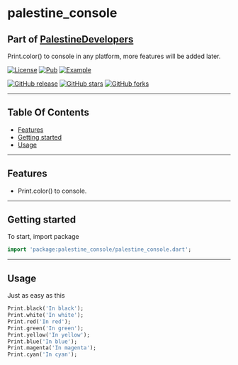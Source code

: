 # palestine_console

## Part of [PalestineDevelopers](https://github.com/PalestineDevelopers)

Print.color() to console in any platform, more features will be added later.

[![License](https://img.shields.io/github/license/PalestineDevelopers/console?style=for-the-badge)](https://github.com/PalestineDevelopers)
[![Pub](https://img.shields.io/badge/SMS%20Misr-pub-blue?style=for-the-badge)](https://pub.dev/packages/palestine_console)
[![Example](https://img.shields.io/badge/Example-Ex-success?style=for-the-badge)](https://pub.dev/packages/palestine_console/example)

[![GitHub release](https://img.shields.io/github/v/release/PalestineDevelopers/console?style=for-the-badge)](https://github.com/PalestineDevelopers/console/releases)
[![GitHub stars](https://img.shields.io/github/stars/PalestineDevelopers/console?style=for-the-badge)](https://github.com/PalestineDevelopers/console)
[![GitHub forks](https://img.shields.io/github/forks/PalestineDevelopers/console?style=for-the-badge)](https://github.com/PalestineDevelopers/console)

---

## Table Of Contents

* [Features](#features)
* [Getting started](#getting-started)
* [Usage](#usage)

---

## Features

* Print.color() to console.

---

## Getting started

To start, import package

```dart
import 'package:palestine_console/palestine_console.dart';
```

---

## Usage

Just as easy as this

```dart
Print.black('In black');
Print.white('In white');
Print.red('In red');
Print.green('In green');
Print.yellow('In yellow');
Print.blue('In blue');
Print.magenta('In magenta');
Print.cyan('In cyan');
```
